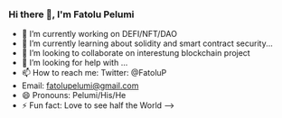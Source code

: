 ### Hi there 👋, I'm Fatolu Pelumi

- 🔭 I’m currently working on DEFI/NFT/DAO
- 🌱 I’m currently learning about solidity and smart contract security...
- 👯 I’m looking to collaborate on interestung blockchain project
- 🤔 I’m looking for help with ...
- 📫 How to reach me: Twitter: @FatoluP 
- Email: fatolupelumi@gmail.com
- 😄 Pronouns: Pelumi/His/He
- ⚡ Fun fact: Love to see half the World
-->

